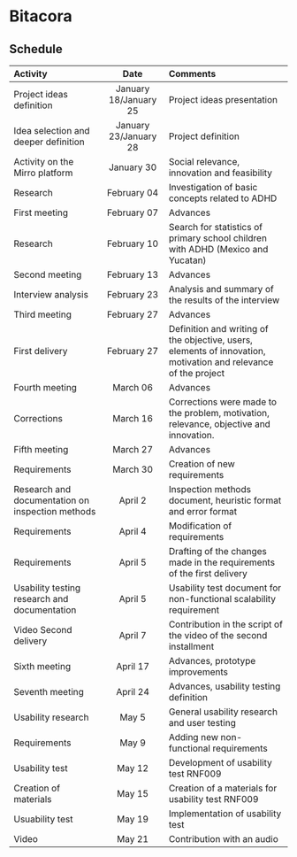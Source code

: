 #  Bitacora


## Schedule

| Activity                                               | Date       | Comments                                                |
| :----------------------------------------------------- | :---------:| :------------------------------------------------------ |
| Project ideas definition                               | January 18/January 25| Project ideas presentation                    |
| Idea selection and deeper definition                   | January 23/January 28| Project definition                            |
| Activity on the Mirro platform                         | January 30 | Social relevance, innovation and feasibility            |
| Research                                               | February 04| Investigation of basic concepts related to ADHD         |
| First meeting                                          | February 07| Advances                                                |
| Research                                               | February 10| Search for statistics of primary school children with ADHD (Mexico and Yucatan)|
| Second meeting                                         | February 13| Advances                                                |
| Interview analysis                                     | February 23| Analysis and summary of the results of the interview    |
| Third meeting                                          | February 27| Advances                                                |
| First delivery                                         | February 27| Definition and writing of the objective, users, elements of innovation, motivation and relevance of the project|
| Fourth meeting                                               | March 06| Advances|
| Corrections                                        | March 16| Corrections were made to the problem, motivation, relevance, objective and innovation.  |
| Fifth meeting                                    | March 27| Advances    |
| Requirements                                         | March 30| Creation of new requirements                             |
| Research and documentation on inspection methods                   | April 2| Inspection methods document, heuristic format and error format|
| Requirements                                    | April 4| Modification of requirements    |
| Requirements                                    | April 5| Drafting of the changes made in the requirements of the first delivery    |
| Usability testing research and documentation                   | April 5| Usability test document for non-functional scalability requirement   |
| Video Second delivery | April 7| Contribution in the script of the video of the second installment  |
| Sixth meeting | April 17| Advances, prototype improvements  |
| Seventh meeting | April 24 | Advances, usability testing definition  |
| Usability research | May 5 | General usability research and user testing  |
| Requirements | May 9 | Adding new non-functional requirements  |
| Usability test | May 12 | Development of usability test RNF009  |
| Creation of materials | May 15 | Creation of a materials for usability test RNF009  |
| Usuability test | May 19 | Implementation of usability test  |
| Video | May 21 | Contribution with an audio |
